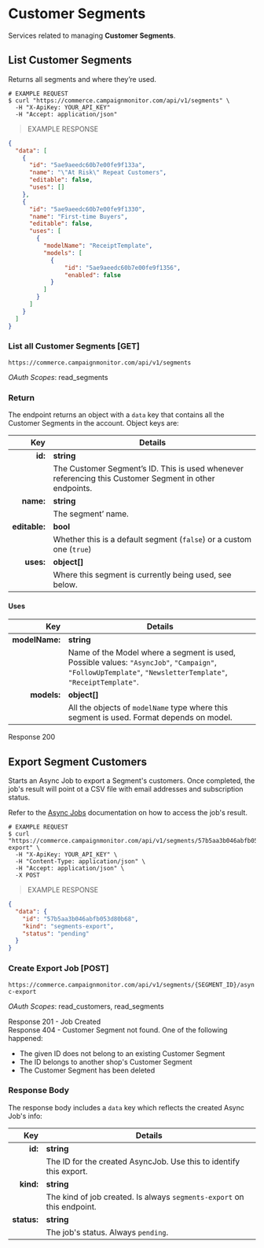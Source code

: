 # Customer Segments

Services related to managing **Customer Segments**.

## List Customer Segments

Returns all segments and where they&rsquo;re used.

```shell
# EXAMPLE REQUEST
$ curl "https://commerce.campaignmonitor.com/api/v1/segments" \
  -H "X-ApiKey: YOUR_API_KEY"
  -H "Accept: application/json"
```

> EXAMPLE RESPONSE

```json
{
  "data": [
    {
      "id": "5ae9aeedc60b7e00fe9f133a",
      "name": "\"At Risk\" Repeat Customers",
      "editable": false,
      "uses": []
    },
    {
      "id": "5ae9aeedc60b7e00fe9f1330",
      "name": "First-time Buyers",
      "editable": false,
      "uses": [
        {
          "modelName": "ReceiptTemplate",
          "models": [
            {
                "id": "5ae9aeedc60b7e00fe9f1356",
                "enabled": false
            }
          ]
        }
      ]
    }
  ]
}
```

### List all Customer Segments [GET]

`https://commerce.campaignmonitor.com/api/v1/segments`

_OAuth Scopes_: read_segments

### Return

The endpoint returns an object with a `data` key that contains all the Customer Segments in the account. Object keys are:

|Key               |Details                                                                  |
|-----------------:|-------------------------------------------------------------------------|
|**id:**           |**string**                                                               |
|                  |The Customer Segment&rsquo;s ID. This is used whenever referencing this Customer Segment in other endpoints.|
|**name:**         |**string**                                                               |
|                  |The segment&rsquo; name.                                                 |
|**editable:**     |**bool**                                                                 |
|                  |Whether this is a default segment (`false`) or a custom one (`true`)     |
|**uses:**         |**object[]**                                                             |
|                  |Where this segment is currently being used, see below.                   |

#### Uses

|Key               |Details                                                                  |
|-----------------:|-------------------------------------------------------------------------|
|**modelName:**    |**string**                                                               |
|                  |Name of the Model where a segment is used, Possible values: `"AsyncJob"`, `"Campaign"`, `"FollowUpTemplate"`, `"NewsletterTemplate"`, `"ReceiptTemplate"`.|
|**models:**       |**object[]**                                                             |
|                  |All the objects of `modelName` type where this segment is used. Format depends on model.|

<aside class="success">
  Response 200
</aside>

## Export Segment Customers

Starts an Async Job to export a Segment's customers. Once completed, the job's result will point ot a CSV file with email addresses and subscription status.

Refer to the [Async Jobs](#async-jobs) documentation on how to access the job's result.

```shell
# EXAMPLE REQUEST
$ curl "https://commerce.campaignmonitor.com/api/v1/segments/57b5aa3b046abfb053d80b52/async-export" \
  -H "X-ApiKey: YOUR_API_KEY" \
  -H "Content-Type: application/json" \
  -H "Accept: application/json" \
  -X POST
```

> EXAMPLE RESPONSE

```json
{
  "data": {
    "id": "57b5aa3b046abfb053d80b68",
    "kind": "segments-export",
    "status": "pending"
  }
}
```

### Create Export Job [POST]

`https://commerce.campaignmonitor.com/api/v1/segments/{SEGMENT_ID}/async-export`

_OAuth Scopes_: read_customers, read_segments

<aside class="success">
  Response 201 - Job Created
</aside>

<aside class="warning">
  Response 404 - Customer Segment not found. One of the following happened:
  <ul>
    <li>The given ID does not belong to an existing Customer Segment</li>
    <li>The ID belongs to another shop's Customer Segment</li>
    <li>The Customer Segment has been deleted</li>
  </ul>
</aside>

### Response Body

The response body includes a `data` key which reflects the created Async Job's info:

|Key                |Details|
|------------------:|-----------|
|**id:**            |**string**|
|                   |The ID for the created AsyncJob. Use this to identify this export.|
|**kind:**          |**string**|
|                   |The kind of job created. Is always `segments-export` on this endpoint.|
|**status:**        |**string**|
|                   |The job's status. Always `pending`.|
